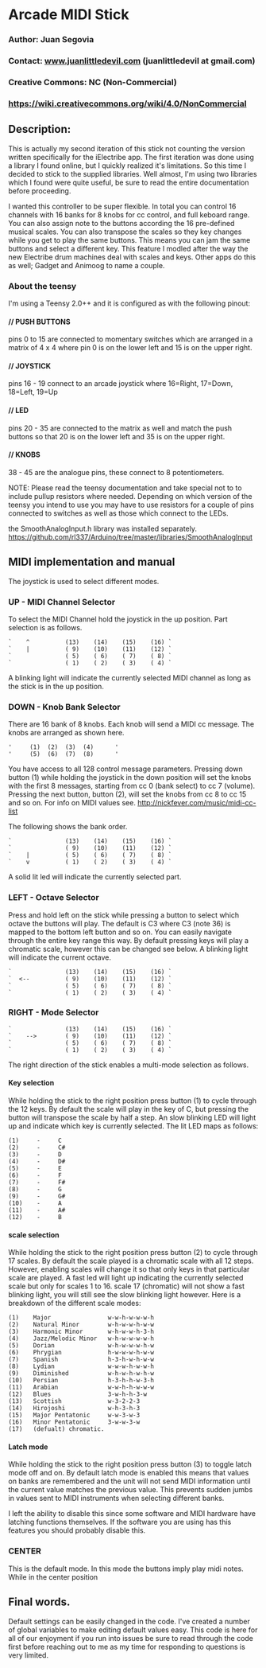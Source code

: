 #  Arcade MIDI Stick

### Author: Juan Segovia
### Contact: www.juanlittledevil.com (juanlittledevil at gmail.com)
### Creative Commons: NC (Non-Commercial)
### https://wiki.creativecommons.org/wiki/4.0/NonCommercial

## Description:

This is actually my second iteration of this stick not counting the version written specifically for the iElectribe app.
The first iteration was done using a library I found online, but I quickly realized it's limitations. So this time I decided
to stick to the supplied libraries. Well almost, I'm using two libraries which I found were quite useful, be sure to read the
entire documentation before proceeding.

I wanted this controller to be super flexible. In total you can control 16 channels with 16 banks for 8 knobs for cc
control, and full keboard range. You can also assign note to the buttons according the 16 pre-defined musical scales.
You can also transpose the scales so they key changes while you get to play the same buttons. This means you can jam the same
buttons and select a different key. This feature I modled after the way the new Electribe drum machines deal with scales and keys. Other apps do this as well; Gadget and Animoog to name a couple.


### About the teensy

I'm using a Teensy 2.0++ and it is configured as with the following pinout:

#### // PUSH BUTTONS
pins 0 to 15 are connected to momentary switches which are arranged in a matrix of 4 x 4 where
pin 0 is on the lower left and 15 is on the upper right.

#### // JOYSTICK
pins 16 - 19 connect to an arcade joystick where 16=Right, 17=Down, 18=Left, 19=Up

#### // LED
pins 20 - 35 are connected to the matrix as well and match the push buttons so that 20 is on the
lower left and 35 is on the upper right.

#### // KNOBS
38 - 45 are the analogue pins, these connect to 8 potentiometers.

NOTE: Please read the teensy documentation and take special not to to include pullup resistors
where needed. Depending on which version of the teensy you intend to use you may have to use
resistors for a couple of pins connected to switches as well as those which connect to the LEDs.

the SmoothAnalogInput.h library was installed separately.
https://github.com/rl337/Arduino/tree/master/libraries/SmoothAnalogInput

## MIDI implementation and manual

The joystick is used to select different modes.

### UP - MIDI Channel Selector

To select the MIDI Channel hold the joystick in the up position. Part selection is as follows.

	`    ^          (13)    (14)    (15)    (16) `
	`    |          ( 9)    (10)    (11)    (12) `
	`               ( 5)    ( 6)    ( 7)    ( 8) `
	`               ( 1)    ( 2)    ( 3)    ( 4) `

A blinking light will indicate the currently selected MIDI channel as long as the stick is in the up position.

### DOWN - Knob Bank Selector

There are 16 bank of 8 knobs. Each knob will send a MIDI cc message. The knobs are arranged as shown here.

	'     (1)  (2)  (3)  (4)      '
	'     (5)  (6)  (7)  (8)      '

You have access to all 128 control message parameters. Pressing down button (1) while holding the joystick
 in the down position will set the knobs with the first 8 messages, starting from cc 0 (bank select) to cc 7 (volume). 
 Pressing the next button, button (2), will set the knobs from cc 8 to cc 15 and so on.
 For info on MIDI values see. http://nickfever.com/music/midi-cc-list

The following shows the bank order.

	`               (13)    (14)    (15)    (16) `
	`               ( 9)    (10)    (11)    (12) `
	`    |          ( 5)    ( 6)    ( 7)    ( 8) `
	`    v          ( 1)    ( 2)    ( 3)    ( 4) `

A solid lit led will indicate the currently selected part.


### LEFT - Octave Selector

Press and hold left on the stick while pressing a button to select which octave the buttons will play. The default
is C3 where C3 (note 36) is mapped to the bottom left button and so on. You can easily navigate through the entire
key range this way. By default pressing keys will play a chromatic scale, however this can be changed see below. A
blinking light will indicate the current octave.

	`               (13)    (14)    (15)    (16) `
	`  <--          ( 9)    (10)    (11)    (12) `
	`               ( 5)    ( 6)    ( 7)    ( 8) `
	`               ( 1)    ( 2)    ( 3)    ( 4) `


### RIGHT - Mode Selector

	`               (13)    (14)    (15)    (16) `
	`    -->        ( 9)    (10)    (11)    (12) `
	`               ( 5)    ( 6)    ( 7)    ( 8) `
	`               ( 1)    ( 2)    ( 3)    ( 4) `

The right direction of the stick enables a multi-mode selection as follows.

#### Key selection

While holding the stick to the right position press button (1) to cycle through the 12 keys. By default the scale
will play in the key of C, but pressing the button will transpose the scale by half a step. An slow blinking LED
will light up and indicate which key is currently selected. The lit LED maps as follows:

	(1)     -     C
	(2)     -     C#
	(3)     -     D
	(4)     -     D#
	(5)     -     E
	(6)     -     F
	(7)     -     F#
	(8)     -     G
	(9)     -     G#
	(10)    -     A
	(11)    -     A#
	(12)    -     B

#### scale selection

While holding the stick to the right position press button (2) to cycle through 17 scales. By default the scale played
is a chromatic scale with all 12 steps. However, enabling scales will change it so that only keys in that particular
scale are played. A fast led will light up indicating the currently selected scale but only for scales 1 to 16.
scale 17 (chromatic) will not show a fast blinking light, you will still see the slow blinking light however.
Here is a breakdown of the different scale modes:

	(1)    Major                w-w-h-w-w-w-h
	(2)    Natural Minor        w-h-w-w-h-w-w
	(3)    Harmonic Minor       w-h-w-w-h-3-h
	(4)    Jazz/Melodic Minor   w-h-w-w-w-w-h
	(5)    Dorian               w-h-w-w-w-h-w
	(6)    Phrygian             h-w-w-w-h-w-w
	(7)    Spanish              h-3-h-w-h-w-w
	(8)    Lydian               w-w-w-h-w-w-h
	(9)    Diminished           w-h-w-h-w-h-w
	(10)   Persian              h-3-h-h-w-3-h
	(11)   Arabian              w-w-h-h-w-w-w
	(12)   Blues                3-w-h-h-3-w
	(13)   Scottish             w-3-2-2-3
	(14)   Hirojoshi            w-h-3-h-3
	(15)   Major Pentatonic     w-w-3-w-3
	(16)   Minor Pentatonic     3-w-w-3-w
	(17)   (defualt) chromatic.

#### Latch mode

While holding the stick to the right position press button (3) to toggle latch mode off and on. By default latch mode is
enabled this means that values on banks are remembered and the unit will not send MIDI information until the current value
matches the previous value. This prevents sudden jumbs in values sent to MIDI instruments when selecting different banks.

I left the ability to disable this since some software and MIDI hardware have latching functions themselves. If the software
you are using has this features you should probably disable this.


### CENTER

This is the default mode. In this mode the buttons imply play midi notes. While in the center position

## Final words.

Default settings can be easily changed in the code. I've created a number of global variables to make editing default values
easy. This code is here for all of our enjoyment if you run into issues be sure to read through the code first before
reaching out to me as my time for responding to questions is very limited.
